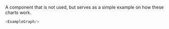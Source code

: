 A component that is not used, but serves as a simple example on how these charts work.

```js
<ExampleGraph/>
```